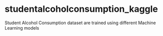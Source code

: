 # studentalcoholconsumption_kaggle
Student Alcohol Consumption dataset are trained using different Machine Learning models
